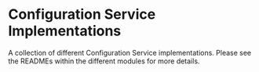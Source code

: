 # Configuration Service Implementations

A collection of different Configuration Service implementations.
Please see the READMEs within the different modules for more details.
